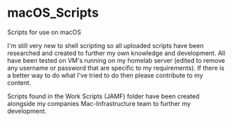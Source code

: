 # macOS_Scripts
Scripts for use on macOS

I'm still very new to shell scripting so all uploaded scripts have been researched and created to further my own knowledge and development. All have been tested on VM's running on my homelab server (edited to remove any username or password that are specific to my requirements). If there is a better way to do what I've tried to do then please contribute to my content.

Scripts found in the Work Scripts (JAMF) folder have been created alongside my companies Mac-Infrastructure team to further my development.
